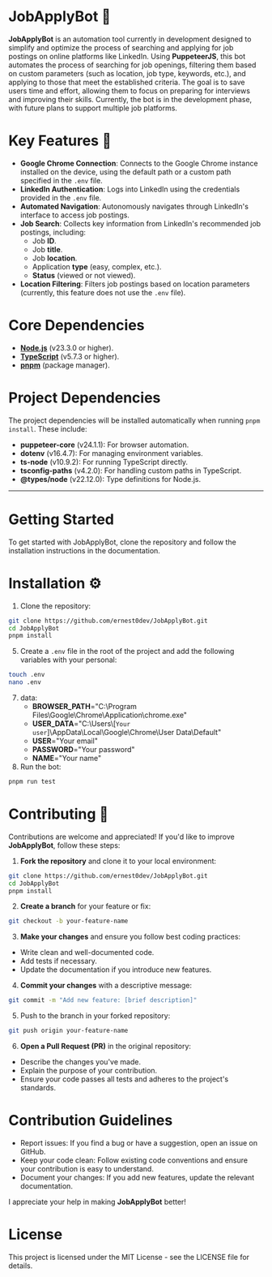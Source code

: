 # JobApplyBot 🤖

**JobApplyBot** is an automation tool currently in development designed to simplify and optimize the process of searching and applying for job postings on online platforms like LinkedIn. Using **PuppeteerJS**, this bot automates the process of searching for job openings, filtering them based on custom parameters (such as location, job type, keywords, etc.), and applying to those that meet the established criteria. The goal is to save users time and effort, allowing them to focus on preparing for interviews and improving their skills. Currently, the bot is in the development phase, with future plans to support multiple job platforms.

# Key Features 🚀

- **Google Chrome Connection**: Connects to the Google Chrome instance installed on the device, using the default path or a custom path specified in the `.env` file.
- **LinkedIn Authentication**: Logs into LinkedIn using the credentials provided in the `.env` file.
- **Automated Navigation**: Autonomously navigates through LinkedIn's interface to access job postings.
- **Job Search**: Collects key information from LinkedIn's recommended job postings, including:
  - Job **ID**.
  - Job **title**.
  - Job **location**.
  - Application **type** (easy, complex, etc.).
  - **Status** (viewed or not viewed).
- **Location Filtering**: Filters job postings based on location parameters (currently, this feature does not use the `.env` file).

# Core Dependencies

- **[Node.js](https://nodejs.org/)** (v23.3.0 or higher).
- **[TypeScript](https://www.typescriptlang.org/)** (v5.7.3 or higher).
- **[pnpm](https://pnpm.io/)** (package manager).

# Project Dependencies

The project dependencies will be installed automatically when running `pnpm install`. These include:

- **puppeteer-core** (v24.1.1): For browser automation.
- **dotenv** (v16.4.7): For managing environment variables.
- **ts-node** (v10.9.2): For running TypeScript directly.
- **tsconfig-paths** (v4.2.0): For handling custom paths in TypeScript.
- **@types/node** (v22.12.0): Type definitions for Node.js.

---

# Getting Started

To get started with JobApplyBot, clone the repository and follow the installation instructions in the documentation.

# Installation ⚙️

1. Clone the repository:
```bash
git clone https://github.com/ernest0dev/JobApplyBot.git
cd JobApplyBot
pnpm install
```
5. Create a `.env` file in the root of the project and add the following variables with your personal:
```bash
touch .env
nano .env
```
7. data:
   - **BROWSER_PATH**="C:\\Program Files\\Google\\Chrome\\Application\\chrome.exe"
   - **USER_DATA**="C:\\Users\\[`Your user`]\\AppData\\Local\\Google\\Chrome\\User Data\\Default"
   - **USER**="Your email"
   - **PASSWORD**="Your password"
   - **NAME**="Your name"
8. Run the bot:
```bash
pnpm run test
```

# Contributing 🤝

Contributions are welcome and appreciated! If you'd like to improve **JobApplyBot**, follow these steps:

1. **Fork the repository** and clone it to your local environment:

```bash
git clone https://github.com/ernest0dev/JobApplyBot.git
cd JobApplyBot
pnpm install
```

2. **Create a branch** for your feature or fix:

```bash
git checkout -b your-feature-name
```

3. **Make your changes** and ensure you follow best coding practices:

- Write clean and well-documented code.
- Add tests if necessary.
- Update the documentation if you introduce new features.

4. **Commit your changes** with a descriptive message:

```bash
git commit -m "Add new feature: [brief description]"
```

5. Push to the branch in your forked repository:

```bash
git push origin your-feature-name
```

6. **Open a Pull Request (PR)** in the original repository:

- Describe the changes you've made.
- Explain the purpose of your contribution.
- Ensure your code passes all tests and adheres to the project's standards.

# Contribution Guidelines

- Report issues: If you find a bug or have a suggestion, open an issue on GitHub.
- Keep your code clean: Follow existing code conventions and ensure your contribution is easy to understand.
- Document your changes: If you add new features, update the relevant documentation.

I appreciate your help in making **JobApplyBot** better!

# License

This project is licensed under the MIT License - see the LICENSE file for details.
